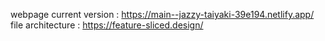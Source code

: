 webpage current version : https://main--jazzy-taiyaki-39e194.netlify.app/ <br/>
file architecture : https://feature-sliced.design/
